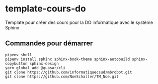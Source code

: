 # template-cours-do
Template pour créer des cours pour la DO informatique avec le système Sphinx

## Commandes pour démarrer

```
pipenv shell
pipenv install sphinx sphinx-book-theme sphinx-autobuild sphinx-copybutton sphinx-design
yarn global add @quasar/cli
git clone https://github.com/informatiquecsud/mbrobot.git
git clone https://github.com/NoeSchaller/TM_Noe.git
```